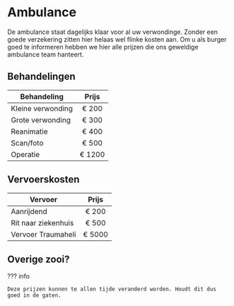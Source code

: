 # Ambulance

De ambulance staat dagelijks klaar voor al uw verwondinge. Zonder een goede verzekering zitten hier helaas wel flinke kosten aan. Om u als burger goed te informeren hebben we hier alle prijzen die ons geweldige ambulance team hanteert.

## Behandelingen
| Behandeling | Prijs |
|---|:---:|
| Kleine verwonding | € 200 |
| Grote verwonding | € 300 |
| Reanimatie | € 400 |
| Scan/foto | € 500 |
| Operatie | € 1200 | 

## Vervoerskosten
| Vervoer | Prijs |
|---|:---:|
| Aanrijdend | € 200 |
| Rit naar ziekenhuis | € 500 |
| Vervoer Traumaheli | € 5000 |

## Overige zooi?

??? info 
    
    Deze prijzen kunnen te allen tijde veranderd worden. Houdt dit dus goed in de gaten.